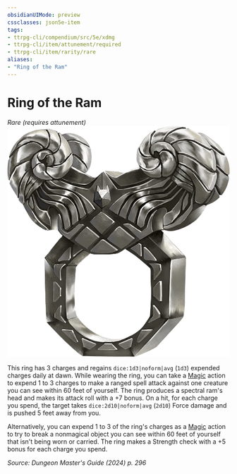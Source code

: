 ```yaml
---
obsidianUIMode: preview
cssclasses: json5e-item
tags:
- ttrpg-cli/compendium/src/5e/xdmg
- ttrpg-cli/item/attunement/required
- ttrpg-cli/item/rarity/rare
aliases: 
- "Ring of the Ram"
---
```

# Ring of the Ram
*Rare (requires attunement)*  
![](3-Compendium/items/img/ring-of-the-ram.webp#right)


This ring has 3 charges and regains `dice:1d3|noform|avg` (`1d3`) expended charges daily at dawn. While wearing the ring, you can take a [Magic](3-Compendium/rules/actions.md#Magic) action to expend 1 to 3 charges to make a ranged spell attack against one creature you can see within 60 feet of yourself. The ring produces a spectral ram's head and makes its attack roll with a +7 bonus. On a hit, for each charge you spend, the target takes `dice:2d10|noform|avg` (`2d10`) Force damage and is pushed 5 feet away from you.

Alternatively, you can expend 1 to 3 of the ring's charges as a [Magic](3-Compendium/rules/actions.md#Magic) action to try to break a nonmagical object you can see within 60 feet of yourself that isn't being worn or carried. The ring makes a Strength check with a +5 bonus for each charge you spend.

*Source: Dungeon Master's Guide (2024) p. 296*